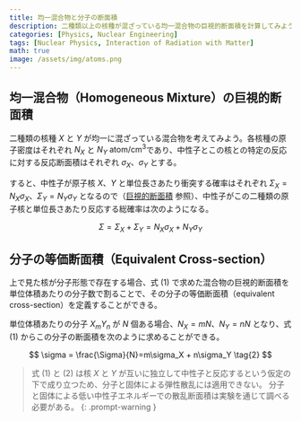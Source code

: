 ```yaml
---
title: 均一混合物と分子の断面積
description: 二種類以上の核種が混ざっている均一混合物の巨視的断面積を計算してみよう。
categories: [Physics, Nuclear Engineering]
tags: [Nuclear Physics, Interaction of Radiation with Matter]
math: true
image: /assets/img/atoms.png
---
```

## 均一混合物（Homogeneous Mixture）の巨視的断面積
二種類の核種 $X$ と $Y$ が均一に混ざっている混合物を考えてみよう。各核種の原子密度はそれぞれ $N_X$ と $N_Y$ $\text{atom/cm}^3$であり、中性子とこの核との特定の反応に対する反応断面積はそれぞれ $\sigma_X$、$\sigma_Y$ とする。

すると、中性子が原子核 $X$、$Y$ と単位長さあたり衝突する確率はそれぞれ $\Sigma_X=N_X\sigma_X$、$\Sigma_Y=N_Y\sigma_Y$ となるので（[巨視的断面積](/posts/Neutron-Interactions-and-Cross-sections/#巨視的断面積macroscopic-cross-section) 参照）、中性子がこの二種類の原子核と単位長さあたり反応する総確率は次のようになる。

$$ \Sigma = \Sigma_X + \Sigma_Y = N_X\sigma_X + N_Y\sigma_Y \tag{1}$$

## 分子の等価断面積（Equivalent Cross-section）
上で見た核が分子形態で存在する場合、式 (1) で求めた混合物の巨視的断面積を単位体積あたりの分子数で割ることで、その分子の等価断面積（equivalent cross-section）を定義することができる。

単位体積あたりの分子 $X_mY_n$ が $N$ 個ある場合、$N_X=mN$、$N_Y=nN$ となり、式 (1) からこの分子の断面積を次のように求めることができる。

$$ \sigma = \frac{\Sigma}{N}=m\sigma_X + n\sigma_Y \tag{2} $$

> 式 (1) と (2) は核 $X$ と $Y$ が互いに独立して中性子と反応するという仮定の下で成り立つため、分子と固体による弾性散乱には適用できない。
> 分子と固体による低い中性子エネルギーでの散乱断面積は実験を通じて調べる必要がある。
{: .prompt-warning }
